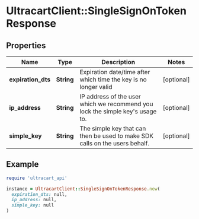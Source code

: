 # UltracartClient::SingleSignOnTokenResponse

## Properties

| Name | Type | Description | Notes |
| ---- | ---- | ----------- | ----- |
| **expiration_dts** | **String** | Expiration date/time after which time the key is no longer valid | [optional] |
| **ip_address** | **String** | IP address of the user which we recommend you lock the simple key&#39;s usage to. | [optional] |
| **simple_key** | **String** | The simple key that can then be used to make SDK calls on the users behalf. | [optional] |

## Example

```ruby
require 'ultracart_api'

instance = UltracartClient::SingleSignOnTokenResponse.new(
  expiration_dts: null,
  ip_address: null,
  simple_key: null
)
```

